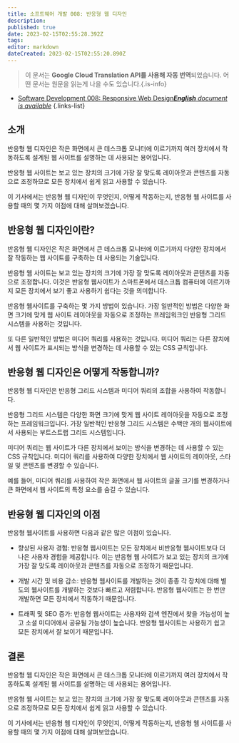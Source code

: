 ```yaml
---
title: 소프트웨어 개발 008: 반응형 웹 디자인
description: 
published: true
date: 2023-02-15T02:55:28.392Z
tags: 
editor: markdown
dateCreated: 2023-02-15T02:55:20.890Z
---
```


> 이 문서는 **Google Cloud Translation API를 사용해 자동 번역**되었습니다.
어떤 문서는 원문을 읽는게 나을 수도 있습니다.{.is-info}



- [Software Development 008: Responsive Web Design***English** document is available*](/en/Knowledge-base/Software-Development/Learning/software-development-008-responsive-web-design)
{.links-list}


## 소개

반응형 웹 디자인은 작은 화면에서 큰 데스크톱 모니터에 이르기까지 여러 장치에서 작동하도록 설계된 웹 사이트를 설명하는 데 사용되는 용어입니다.

반응형 웹 사이트는 보고 있는 장치의 크기에 가장 잘 맞도록 레이아웃과 콘텐츠를 자동으로 조정하므로 모든 장치에서 쉽게 읽고 사용할 수 있습니다.

이 기사에서는 반응형 웹 디자인이 무엇인지, 어떻게 작동하는지, 반응형 웹 사이트를 사용할 때의 몇 가지 이점에 대해 살펴보겠습니다.

## 반응형 웹 디자인이란?

반응형 웹 디자인은 작은 화면에서 큰 데스크톱 모니터에 이르기까지 다양한 장치에서 잘 작동하는 웹 사이트를 구축하는 데 사용되는 기술입니다.

반응형 웹 사이트는 보고 있는 장치의 크기에 가장 잘 맞도록 레이아웃과 콘텐츠를 자동으로 조정합니다. 이것은 반응형 웹사이트가 스마트폰에서 데스크톱 컴퓨터에 이르기까지 모든 장치에서 보기 좋고 사용하기 쉽다는 것을 의미합니다.

반응형 웹사이트를 구축하는 몇 가지 방법이 있습니다. 가장 일반적인 방법은 다양한 화면 크기에 맞게 웹 사이트 레이아웃을 자동으로 조정하는 프레임워크인 반응형 그리드 시스템을 사용하는 것입니다.

또 다른 일반적인 방법은 미디어 쿼리를 사용하는 것입니다. 미디어 쿼리는 다른 장치에서 웹 사이트가 표시되는 방식을 변경하는 데 사용할 수 있는 CSS 규칙입니다.

## 반응형 웹 디자인은 어떻게 작동합니까?

반응형 웹 디자인은 반응형 그리드 시스템과 미디어 쿼리의 조합을 사용하여 작동합니다.

반응형 그리드 시스템은 다양한 화면 크기에 맞게 웹 사이트 레이아웃을 자동으로 조정하는 프레임워크입니다. 가장 일반적인 반응형 그리드 시스템은 수백만 개의 웹사이트에서 사용되는 부트스트랩 그리드 시스템입니다.

미디어 쿼리는 웹 사이트가 다른 장치에서 보이는 방식을 변경하는 데 사용할 수 있는 CSS 규칙입니다. 미디어 쿼리를 사용하여 다양한 장치에서 웹 사이트의 레이아웃, 스타일 및 콘텐츠를 변경할 수 있습니다.

예를 들어, 미디어 쿼리를 사용하여 작은 화면에서 웹 사이트의 글꼴 크기를 변경하거나 큰 화면에서 웹 사이트의 특정 요소를 숨길 수 있습니다.

## 반응형 웹 디자인의 이점

반응형 웹사이트를 사용하면 다음과 같은 많은 이점이 있습니다.

- 향상된 사용자 경험: 반응형 웹사이트는 모든 장치에서 비반응형 웹사이트보다 더 나은 사용자 경험을 제공합니다. 이는 반응형 웹 사이트가 보고 있는 장치의 크기에 가장 잘 맞도록 레이아웃과 콘텐츠를 자동으로 조정하기 때문입니다.

- 개발 시간 및 비용 감소: 반응형 웹사이트를 개발하는 것이 종종 각 장치에 대해 별도의 웹사이트를 개발하는 것보다 빠르고 저렴합니다. 반응형 웹사이트는 한 번만 개발하면 모든 장치에서 작동하기 때문입니다.

- 트래픽 및 SEO 증가: 반응형 웹사이트는 사용자와 검색 엔진에서 찾을 가능성이 높고 소셜 미디어에서 공유될 가능성이 높습니다. 반응형 웹사이트는 사용하기 쉽고 모든 장치에서 잘 보이기 때문입니다.

## 결론

반응형 웹 디자인은 작은 화면에서 큰 데스크톱 모니터에 이르기까지 여러 장치에서 작동하도록 설계된 웹 사이트를 설명하는 데 사용되는 용어입니다.

반응형 웹 사이트는 보고 있는 장치의 크기에 가장 잘 맞도록 레이아웃과 콘텐츠를 자동으로 조정하므로 모든 장치에서 쉽게 읽고 사용할 수 있습니다.

이 기사에서는 반응형 웹 디자인이 무엇인지, 어떻게 작동하는지, 반응형 웹 사이트를 사용할 때의 몇 가지 이점에 대해 살펴보았습니다.